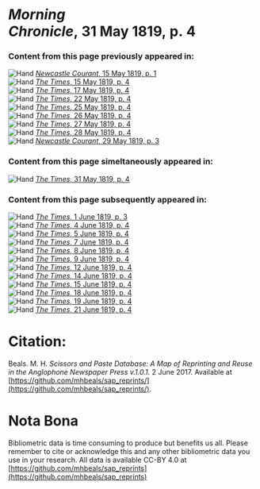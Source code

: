# *Morning Chronicle*, 31 May 1819, p. 4  
  
### Content from this page previously appeared in:  
![Hand](http://scissorsandpaste.net/wp-content/uploads/2017/06/smallhandpointer.png) [*Newcastle Courant*, 15 May 1819, p. 1](https://mhbeals.github.io/sap_html/Newcastle-Courant/Newcastle-Courant-15-May-1819-p-1)  
![Hand](http://scissorsandpaste.net/wp-content/uploads/2017/06/smallhandpointer.png) [*The Times*, 15 May 1819, p. 4](https://mhbeals.github.io/sap_html/The-Times/The-Times-15-May-1819-p-4)  
![Hand](http://scissorsandpaste.net/wp-content/uploads/2017/06/smallhandpointer.png) [*The Times*, 17 May 1819, p. 4](https://mhbeals.github.io/sap_html/The-Times/The-Times-17-May-1819-p-4)  
![Hand](http://scissorsandpaste.net/wp-content/uploads/2017/06/smallhandpointer.png) [*The Times*, 22 May 1819, p. 4](https://mhbeals.github.io/sap_html/The-Times/The-Times-22-May-1819-p-4)  
![Hand](http://scissorsandpaste.net/wp-content/uploads/2017/06/smallhandpointer.png) [*The Times*, 25 May 1819, p. 4](https://mhbeals.github.io/sap_html/The-Times/The-Times-25-May-1819-p-4)  
![Hand](http://scissorsandpaste.net/wp-content/uploads/2017/06/smallhandpointer.png) [*The Times*, 26 May 1819, p. 4](https://mhbeals.github.io/sap_html/The-Times/The-Times-26-May-1819-p-4)  
![Hand](http://scissorsandpaste.net/wp-content/uploads/2017/06/smallhandpointer.png) [*The Times*, 27 May 1819, p. 4](https://mhbeals.github.io/sap_html/The-Times/The-Times-27-May-1819-p-4)  
![Hand](http://scissorsandpaste.net/wp-content/uploads/2017/06/smallhandpointer.png) [*The Times*, 28 May 1819, p. 4](https://mhbeals.github.io/sap_html/The-Times/The-Times-28-May-1819-p-4)  
![Hand](http://scissorsandpaste.net/wp-content/uploads/2017/06/smallhandpointer.png) [*Newcastle Courant*, 29 May 1819, p. 3](https://mhbeals.github.io/sap_html/Newcastle-Courant/Newcastle-Courant-29-May-1819-p-3)  
  
### Content from this page simeltaneously appeared in:  
![Hand](http://scissorsandpaste.net/wp-content/uploads/2017/06/smallhandpointer.png) [*The Times*, 31 May 1819, p. 4](https://mhbeals.github.io/sap_html/The-Times/The-Times-31-May-1819-p-4)  
  
### Content from this page subsequently appeared in:  
![Hand](http://scissorsandpaste.net/wp-content/uploads/2017/06/smallhandpointer.png) [*The Times*, 1 June 1819, p. 3](https://mhbeals.github.io/sap_html/The-Times/The-Times-1-June-1819-p-3)  
![Hand](http://scissorsandpaste.net/wp-content/uploads/2017/06/smallhandpointer.png) [*The Times*, 4 June 1819, p. 4](https://mhbeals.github.io/sap_html/The-Times/The-Times-4-June-1819-p-4)  
![Hand](http://scissorsandpaste.net/wp-content/uploads/2017/06/smallhandpointer.png) [*The Times*, 5 June 1819, p. 4](https://mhbeals.github.io/sap_html/The-Times/The-Times-5-June-1819-p-4)  
![Hand](http://scissorsandpaste.net/wp-content/uploads/2017/06/smallhandpointer.png) [*The Times*, 7 June 1819, p. 4](https://mhbeals.github.io/sap_html/The-Times/The-Times-7-June-1819-p-4)  
![Hand](http://scissorsandpaste.net/wp-content/uploads/2017/06/smallhandpointer.png) [*The Times*, 8 June 1819, p. 4](https://mhbeals.github.io/sap_html/The-Times/The-Times-8-June-1819-p-4)  
![Hand](http://scissorsandpaste.net/wp-content/uploads/2017/06/smallhandpointer.png) [*The Times*, 9 June 1819, p. 4](https://mhbeals.github.io/sap_html/The-Times/The-Times-9-June-1819-p-4)  
![Hand](http://scissorsandpaste.net/wp-content/uploads/2017/06/smallhandpointer.png) [*The Times*, 12 June 1819, p. 4](https://mhbeals.github.io/sap_html/The-Times/The-Times-12-June-1819-p-4)  
![Hand](http://scissorsandpaste.net/wp-content/uploads/2017/06/smallhandpointer.png) [*The Times*, 14 June 1819, p. 4](https://mhbeals.github.io/sap_html/The-Times/The-Times-14-June-1819-p-4)  
![Hand](http://scissorsandpaste.net/wp-content/uploads/2017/06/smallhandpointer.png) [*The Times*, 15 June 1819, p. 4](https://mhbeals.github.io/sap_html/The-Times/The-Times-15-June-1819-p-4)  
![Hand](http://scissorsandpaste.net/wp-content/uploads/2017/06/smallhandpointer.png) [*The Times*, 18 June 1819, p. 4](https://mhbeals.github.io/sap_html/The-Times/The-Times-18-June-1819-p-4)  
![Hand](http://scissorsandpaste.net/wp-content/uploads/2017/06/smallhandpointer.png) [*The Times*, 19 June 1819, p. 4](https://mhbeals.github.io/sap_html/The-Times/The-Times-19-June-1819-p-4)  
![Hand](http://scissorsandpaste.net/wp-content/uploads/2017/06/smallhandpointer.png) [*The Times*, 21 June 1819, p. 4](https://mhbeals.github.io/sap_html/The-Times/The-Times-21-June-1819-p-4)  


# Citation: 

Beals. M. H. *Scissors and Paste Database: A Map of Reprinting and Reuse in the Anglophone Newspaper Press v.1.0.1.* 2 June 2017. Available at [https://github.com/mhbeals/sap_reprints/](https://github.com/mhbeals/sap_reprints/). 

# Nota Bona

Bibliometric data is time consuming to produce but benefits us all. Please remember to cite or acknowledge this and any other bibliometric data you use in your research. All data is available CC-BY 4.0 at [https://github.com/mhbeals/sap_reprints](https://github.com/mhbeals/sap_reprints)
